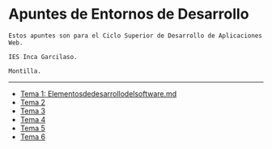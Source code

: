 # Apuntes de Entornos de Desarrollo

```
Estos apuntes son para el Ciclo Superior de Desarrollo de Aplicaciones Web.

IES Inca Garcilaso.

Montilla.

```

---
- [Tema 1: Elementosdedesarrollodelsoftware.md](Tema1.md)
- [Tema 2](Tema2.md)
- [Tema 3](Tema3.md)
- [Tema 4](Tema4.md)
- [Tema 5](Tema5.md)
- [Tema 6](Tema6.md)
